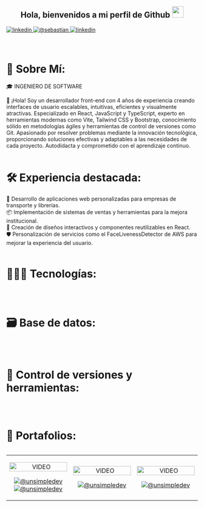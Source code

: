 
<div align="center">
  <h2> Hola, bienvenidos a mi perfil de Github <img src="https://github.com/abdoachhoubi/abdoachhoubi/blob/main/gifs/Hi.gif" width="30"></h2>
</div>

<div>
  <a href="https://linkedin.com/in/juan-sebastian-quiroz-soto" target="_blank">
    <img src=https://img.shields.io/badge/linkedin-%2300acee.svg?color=1DA1F2&style=for-the-badge&logo=linkedin&logoColor=white alt=linkedin style="margin-bottom: 5px;" />
  </a>
  <a href="mailto:jquirozsoto3@gmail.com" target="blank">
    <img src="https://img.shields.io/badge/Gmail-D14836?style=for-the-badge&logo=gmail&logoColor=white" alt="@sebastian"/>
  </a>
 <a href="https://wa.me/573147961800" target="_blank">
    <img src=https://img.shields.io/badge/whatsapp-239120?style=for-the-badge&logo=whatsapp&logoColor=white alt=linkedin style="margin-bottom: 5px;"/>
  </a>
</div>

</br>
</br>

# 💫 Sobre Mí:
<P>🎓 INGENIERO DE SOFTWARE </P>

👋 ¡Hola! Soy un desarrollador front-end con 4 años de experiencia creando interfaces de usuario escalables, intuitivas, eficientes y visualmente atractivas. Especializado en React, JavaScript y TypeScript, experto en herramientas modernas como Vite, Tailwind CSS y Bootstrap, conocimiento sólido en metodologías ágiles y herramientas de control de versiones como Git.
Apasionado por resolver problemas mediante la innovación tecnológica, proporcionando soluciones efectivas y adaptables a las necesidades de cada proyecto. Autodidacta y comprometido con el aprendizaje continuo.
</br>
</br>

# 🛠️ Experiencia destacada: </br>
🌟 Desarrollo de aplicaciones web personalizadas para empresas de transporte y librerías. </br>
📦 Implementación de sistemas de ventas y herramientas para la mejora institucional. </br>
🎨 Creación de diseños interactivos y componentes reutilizables en React. </br>
🛡️ Personalización de servicios como el FaceLivenessDetector de AWS para mejorar la experiencia del usuario.
</br>
</br>

# 👨🏻‍💻 Tecnologías: </br>
<div>
  <img src="https://skillicons.dev/icons?i=react,express,net" alt="" />
</div>
<div>
  <img src="https://skillicons.dev/icons?i=javascript,typescript,html,css,cs" alt="" />
</div>
<div>
 <img src="https://skillicons.dev/icons?i=bootstrap,materialui,tailwind" alt="" />
</div>
<br/>
<br/>

# 🗃 Base de datos: </br>
<div>
  <img src="https://skillicons.dev/icons?i=mongodb,redis,sqlserver" alt="" />
</div>
<br/>
<br/>

# 🧰 Control de versiones y herramientas: </br>
<div>
  <img src="https://skillicons.dev/icons?i=git,github,postman,jest" alt="" />
</div>
<br/>
<br/>

# 🎨 Portafolios: </br>
<table align="left">
<tr border="none">

  <td width="25%" align="center">
    <p align="center">
     <a href="https://to-do-list-u3cw.onrender.com/" title="Go to Source">
        <img align="center" width=100% src="https://raw.githubusercontent.com/unsimpledev/unsimpledev/main/assets/chatgptapp.webp" alt="VIDEO" />
     </a>
    </p>
    <p align="center">
        <a href="https://to-do-list-u3cw.onrender.com/" target="blank">
          <img align="center" src="https://img.shields.io/badge/url-FF0000?style=for-the-badge&logoColor=white" alt="@unsimpledev" />
        </a>
        <a href="https://github.com/Sebastian8934/to-do-list" target="blank">
          <img align="center" src="https://img.shields.io/badge/GitHub-100000?style=for-the-badge&logo=github&logoColor=white" alt="@unsimpledev"/>
        </a>
    </p>       
  </td>
  
  <td width="25%" align="center">
    <p align="center">
     <a href="https://www.nagetrans.com/" title="Go to Source">
        <img align="center" width=100% src="https://raw.githubusercontent.com/unsimpledev/unsimpledev/main/assets/notifandroid.webp" alt="VIDEO" /></a>
      </p>
    <p align="center">
        <a href="https://www.nagetrans.com/" target="blank">
          <img align="center" src="https://img.shields.io/badge/url-FF0000?style=for-the-badge&logoColor=black" alt="@unsimpledev"/>
        </a>
      <!-- 
        <a href="https://github.com/unsimpledev/MiChatGPT" target="blank"><img align="center" src="https://img.shields.io/badge/GitHub-100000?style=for-the-badge&logo=github&logoColor=white" alt="@unsimpledev" /></a>
      -->
    </p>       
  </td>
  
  <td width="25%" align="center">
      <p align="center">
       <a href="https://www.grupodavinox.com/" title="Go to Source">
          <img align="center" width=100% src="https://raw.githubusercontent.com/unsimpledev/unsimpledev/main/assets/notifandroid.webp" alt="VIDEO" /></a>
        </p>
      <p align="center">
          <a href="https://www.grupodavinox.com/" target="blank">
            <img align="center" src="https://img.shields.io/badge/url-FF0000?style=for-the-badge&logoColor=white" alt="@unsimpledev" />
          </a>
        <!---
          <a href="https://github.com/unsimpledev/ProyectoNotificaciones" target="blank"><img align="center" src="https://img.shields.io/badge/GitHub-100000?style=for-the-badge&logo=github&logoColor=white" alt="@unsimpledev" /></a>
        --->
      </p>       
  </td>
  
<!--
 <td width="25%" align="center">
    <p align="center">
     <a href="https://youtu.be/FbQtooM3UIs" title="Go to Source">
        <img align="center" width=100% src="https://raw.githubusercontent.com/unsimpledev/unsimpledev/main/assets/traductorchatgpt.webp" alt="VIDEO" /></a>
      </p>
    <p align="center">
        <a href="https://youtu.be/FbQtooM3UIs" target="blank">
          <img align="center" src="https://img.shields.io/badge/url-FF0000?style=for-the-badge&logoColor=white" alt="@unsimpledev" />
        </a>
        <a href="https://github.com/unsimpledev/MiTraductor" target="blank"><img align="center" src="https://img.shields.io/badge/GitHub-100000?style=for-the-badge&logo=github&logoColor=white" alt="@unsimpledev" /></a>
    </p>       
  </td>
-->

</tr>
</table>
</br>
</br>

<!-- 
# 🏆 Certificaciones: </br>
</br>
</br>
--->
